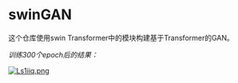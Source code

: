 # swinGAN

这个仓库使用swin Transformer中的模块构建基于Transformer的GAN。



*训练300个epoch后的结果：*

[![Ls1iiq.png](https://s1.ax1x.com/2022/04/20/Ls1iiq.png)](https://imgtu.com/i/Ls1iiq)